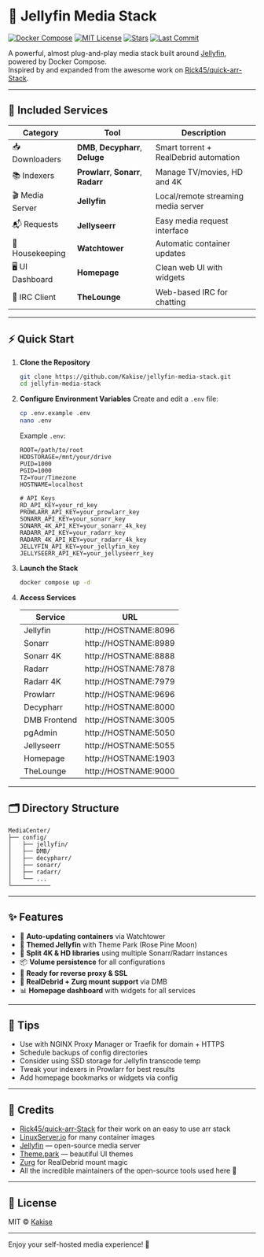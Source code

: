 # 🍿 Jellyfin Media Stack

[![Docker Compose](https://img.shields.io/badge/Docker--Compose-Ready-blue?logo=docker)](https://docs.docker.com/compose/)
[![MIT License](https://img.shields.io/github/license/Kakise/jellyfin-media-stack)](LICENSE)
[![Stars](https://img.shields.io/github/stars/Kakise/jellyfin-media-stack.svg?style=social)](https://github.com/Kakise/jellyfin-media-stack/stargazers)
[![Last Commit](https://img.shields.io/github/last-commit/Kakise/jellyfin-media-stack)](https://github.com/Kakise/jellyfin-media-stack)

A powerful, almost plug-and-play media stack built around [Jellyfin](https://jellyfin.org), powered by Docker Compose.  
Inspired by and expanded from the awesome work on [Rick45/quick-arr-Stack](https://github.com/Rick45/quick-arr-Stack).  

---

## 🧩 Included Services

| Category     | Tool           | Description                          |
|--------------|----------------|--------------------------------------|
| 📥 Downloaders | **DMB**, **Decypharr**, **Deluge** | Smart torrent + RealDebrid automation |
| 📚 Indexers   | **Prowlarr**, **Sonarr**, **Radarr** | Manage TV/movies, HD and 4K |
| 🎬 Media Server | **Jellyfin**        | Local/remote streaming media server |
| 📬 Requests   | **Jellyseerr**     | Easy media request interface |
| 🧼 Housekeeping | **Watchtower**     | Automatic container updates |
| 🖥 UI Dashboard | **Homepage**        | Clean web UI with widgets |
| 💬 IRC Client | **TheLounge**       | Web-based IRC for chatting |

---

## ⚡ Quick Start

1. **Clone the Repository**
   ```bash
   git clone https://github.com/Kakise/jellyfin-media-stack.git
   cd jellyfin-media-stack
   ```

2. **Configure Environment Variables**
   Create and edit a `.env` file:
   ```bash
   cp .env.example .env
   nano .env
   ```

   Example `.env`:
   ```env
   ROOT=/path/to/root
   HDDSTORAGE=/mnt/your/drive
   PUID=1000
   PGID=1000
   TZ=Your/Timezone
   HOSTNAME=localhost

   # API Keys
   RD_API_KEY=your_rd_key
   PROWLARR_API_KEY=your_prowlarr_key
   SONARR_API_KEY=your_sonarr_key
   SONARR_4K_API_KEY=your_sonarr_4k_key
   RADARR_API_KEY=your_radarr_key
   RADARR_4K_API_KEY=your_radarr_4k_key
   JELLYFIN_API_KEY=your_jellyfin_key
   JELLYSEERR_API_KEY=your_jellyseerr_key
   ```

3. **Launch the Stack**
   ```bash
   docker compose up -d
   ```

4. **Access Services**

   | Service      | URL                          |
   |--------------|------------------------------|
   | Jellyfin     | http://HOSTNAME:8096         |
   | Sonarr       | http://HOSTNAME:8989         |
   | Sonarr 4K    | http://HOSTNAME:8888         |
   | Radarr       | http://HOSTNAME:7878         |
   | Radarr 4K    | http://HOSTNAME:7979         |
   | Prowlarr     | http://HOSTNAME:9696         |
   | Decypharr    | http://HOSTNAME:8000         |
   | DMB Frontend | http://HOSTNAME:3005         |
   | pgAdmin      | http://HOSTNAME:5050         |
   | Jellyseerr   | http://HOSTNAME:5055         |
   | Homepage     | http://HOSTNAME:1903         |
   | TheLounge    | http://HOSTNAME:9000         |

---

## 🗂 Directory Structure

```
MediaCenter/
├── config/
│   ├── jellyfin/
│   ├── DMB/
│   ├── decypharr/
│   ├── sonarr/
│   ├── radarr/
│   └── ...
└───────────
```

---

## ✨ Features

- 🔁 **Auto-updating containers** via Watchtower
- 🎨 **Themed Jellyfin** with Theme Park (Rose Pine Moon)
- 🧠 **Split 4K & HD libraries** using multiple Sonarr/Radarr instances
- 📦 **Volume persistence** for all configurations
- 🔐 **Ready for reverse proxy & SSL**
- 🔌 **RealDebrid + Zurg mount support** via DMB
- 📊 **Homepage dashboard** with widgets for all services

---

## 🧠 Tips

- Use with NGINX Proxy Manager or Traefik for domain + HTTPS
- Schedule backups of config directories
- Consider using SSD storage for Jellyfin transcode temp
- Tweak your indexers in Prowlarr for best results
- Add homepage bookmarks or widgets via config

---

## 🙏 Credits

- [Rick45/quick-arr-Stack](https://github.com/Rick45/quick-arr-Stack) for their work on an easy to use arr stack
- [LinuxServer.io](https://www.linuxserver.io/) for many container images
- [Jellyfin](https://jellyfin.org) — open-source media server
- [Theme.park](https://github.com/GilbN/theme.park) — beautiful UI themes
- [Zurg](https://github.com/debridmediamanager/zurg-testing) for RealDebrid mount magic
- All the incredible maintainers of the open-source tools used here 🙌

---

## 📜 License

MIT © [Kakise](https://github.com/Kakise)

---

Enjoy your self-hosted media experience! 🎉
